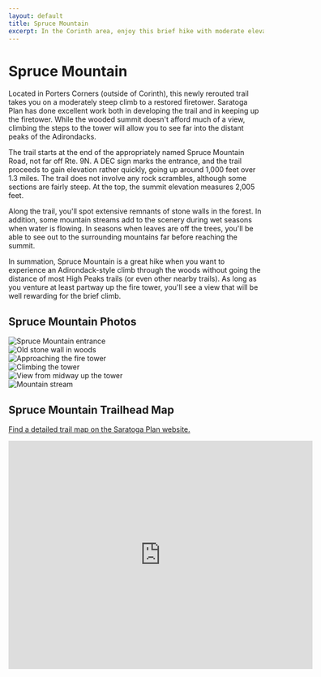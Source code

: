 ```yaml
---
layout: default
title: Spruce Mountain 
excerpt: In the Corinth area, enjoy this brief hike with moderate elevation gain to a wooded summit with a restored firetower.
---
```


<h1>Spruce Mountain</h1>

<p>
	Located in Porters Corners (outside of Corinth), this newly rerouted trail takes you on a moderately steep climb to a restored firetower. Saratoga Plan has done excellent work both in developing the trail and in keeping up the firetower. While the wooded summit doesn't afford much of a view, climbing the steps to the tower will allow you to see far into the distant peaks of the Adirondacks. 
</p>

<p>The trail starts at the end of the appropriately named Spruce Mountain Road, not far off Rte. 9N. A DEC sign marks the entrance, and the trail proceeds to gain elevation rather quickly, going up around 1,000 feet over 1.3 miles. The trail does not involve any rock scrambles, although some sections are fairly steep. At the top, the summit elevation measures 2,005 feet.</p>

<p>Along the trail, you'll spot extensive remnants of stone walls in the forest. In addition, some mountain streams add to the scenery during wet seasons when water is flowing. In seasons when leaves are off the trees, you'll be able to see out to the surrounding mountains far before reaching the summit.</p>

<p>In summation, Spruce Mountain is a great hike when you want to experience an Adirondack-style climb through the woods without going the distance of most High Peaks trails (or even other nearby trails). As long as you venture at least partway up the fire tower, you'll see a view that will be well rewarding for the brief climb.</p> 

<h2>Spruce Mountain Photos</h2>

<div class="fotorama" data-nav="thumbs" data-width="100%"
                     data-ratio="800/600"
                     data-min-width="100%"
                     data-max-width="1000"
                     data-min-height="300"
                     data-max-height="100%" >
<img src="/img/spruce-mountain/spruce-mountain-entrance.jpg" alt="Spruce Mountain entrance"><br />
<img src="/img/spruce-mountain/stone-wall.jpg" alt="Old stone wall in woods"><br />
<img src="/img/spruce-mountain/fire-tower.jpg" alt="Approaching the fire tower"><br />
<img src="/img/spruce-mountain/climbing-tower.jpg" alt="Climbing the tower"><br />
<img src="/img/spruce-mountain/view-from-tower.jpg" alt="View from midway up the tower"><br />
<img src="/img/spruce-mountain/mountain-stream.jpg" alt="Mountain stream"><br />

</div>

<h2 id="trailmap">Spruce Mountain Trailhead Map</h2>

<p>
	<a href="https://www.saratogaplan.org/explore/public-preserves-trails/spruce-mountain/" target="_blank">
		Find a detailed trail map on the Saratoga Plan website.
	</a>
</p>

<div class="google-maps">
<iframe src="https://www.google.com/maps/embed?pb=!1m18!1m12!1m3!1d14007.328541578045!2d-73.89789069076498!3d43.202202834149816!2m3!1f0!2f0!3f0!3m2!1i1024!2i768!4f13.1!3m3!1m2!1s0x89de4bb14e631d1b%3A0xecf34534e28e6d9d!2sSpruce+Mountain+Fire+Tower+Trailhead!5e0!3m2!1sen!2sus!4v1526865423095" width="600" height="450" frameborder="0" style="border:0" allowfullscreen></iframe></div>
